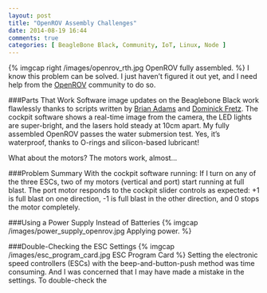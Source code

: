 ```yaml
---
layout: post
title: "OpenROV Assembly Challenges"
date: 2014-08-19 16:44
comments: true
categories: [ BeagleBone Black, Community, IoT, Linux, Node ]
---
```

{% imgcap right /images/openrov_rth.jpg OpenROV fully assembled. %}
I know this problem can be solved. I just haven’t figured it out yet, and I need help from the [OpenROV](/blog/2014/06/16/citizen-science-with-openrov/) community to do so.

###Parts That Work
Software image updates on the Beaglebone Black work flawlessly thanks to scripts written by [Brian Adams](https://github.com/BrianAdams) and [Dominick Fretz](https://github.com/BrianAdams). The cockpit software shows a real-time image from the camera, the LED lights are super-bright, and the lasers hold steady at 10cm apart. My fully assembled OpenROV passes the water submersion test. Yes, it’s waterproof, thanks to O-rings and silicon-based lubricant!

What about the motors? The motors work, almost...
<!--more-->
###Problem Summary
With the cockpit software running:
If I turn on any of the three ESCs, two of my motors (vertical and port) start running at full blast. 
The port motor responds to the cockpit slider controls as expected: +1 is full blast on one direction, -1 is full blast in the other direction, and 0 stops the motor completely.


###Using a Power Supply Instead of Batteries
{% imgcap /images/power_supply_openrov.jpg Applying power. %}




###Double-Checking the ESC Settings
{% imgcap /images/esc_program_card.jpg ESC Program Card %}
Setting the electronic speed controllers (ESCs) with the beep-and-button-push method was time consuming. And I was concerned that I may have made a mistake in the settings. To double-check the 
